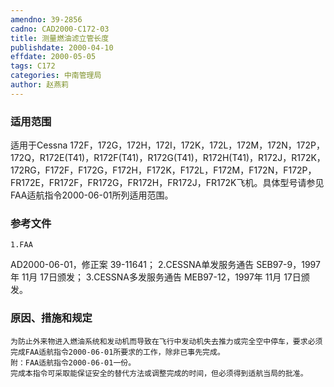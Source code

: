 ```yaml
---
amendno: 39-2856
cadno: CAD2000-C172-03
title: 测量燃油滤立管长度
publishdate: 2000-04-10
effdate: 2000-05-05
tags: C172
categories: 中南管理局
author: 赵燕莉
---
```


### 适用范围 
适用于Cessna 172F，172G，172H，172I，172K，172L，172M，172N，172P，172Q，R172E(T41)，R172F(T41)，R172G(T41)，R172H(T41)，R172J，R172K，172RG，F172F，F172G，F172H，F172K，F172L，F172M，F172N，F172P，FR172E，FR172F，FR172G，FR172H，FR172J，FR172K飞机。具体型号请参见FAA适航指令2000-06-01所列适用范围。

<!--more-->
### 参考文件
    1.FAA 
AD2000-06-01，修正案 39-11641；
 2.CESSNA单发服务通告 SEB97-9，1997年 11月 17日颁发；
 3.CESSNA多发服务通告 MEB97-12，1997年 11月 17日颁发。

### 原因、措施和规定 
    为防止外来物进入燃油系统和发动机而导致在飞行中发动机失去推力或完全空中停车，要求必须完成FAA适航指令2000-06-01所要求的工作，除非已事先完成。 
    附：FAA适航指令2000-06-01一份。 
    完成本指令可采取能保证安全的替代方法或调整完成的时间，但必须得到适航当局的批准。
  
